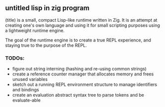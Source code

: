 untitled lisp in zig program
---

(title) is a small, compact Lisp-like runtime written in Zig. It is an attempt at creating one's own language and using it for small scripting purposes using a lightweight runtime engine.

The goal of the runtime engine is to create a true REPL experience, and staying true to the purpose of the REPL.

### TODOs:

* figure out string interning (hashing and re-using common strings)
* create a reference counter manager that allocates memory and frees unused variables
* sketch out a running REPL environment structure to manage identifiers and bindings
* create an evaluation abstract syntax tree to parse tokens and be evaluate-able
